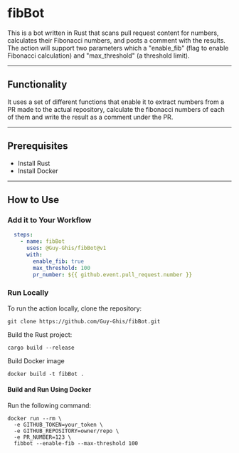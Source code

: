 # fibBot

This is a bot written in  Rust that scans pull request content for numbers, calculates their Fibonacci numbers, and posts a comment with the results. The action will support two parameters which a "enable_fib" (flag to enable Fibonacci calculation) and "max_threshold" (a threshold limit).

---  

## Functionality  
It uses a set of different functions that enable it to extract numbers from a PR made to the actual repository, calculate the fibonacci numbers of each of them and write the result as a comment under the PR.

---

## Prerequisites
- Install Rust
- Install Docker

---

## How to Use

### Add it to Your Workflow
```yml
  steps:
    - name: fibBot
      uses: @Guy-Ghis/fibBot@v1
      with: 
        enable_fib: true
        max_threshold: 100
        pr_number: ${{ github.event.pull_request.number }}
```
 

### Run Locally
To run the action locally, clone the repository:  

```shell
git clone https://github.com/Guy-Ghis/fibBot.git
```
Build the Rust project:

```shell
cargo build --release
```
Build Docker image
```shell
docker build -t fibBot .
```

#### Build and Run Using Docker  
Run the following command:  
```shell
docker run --rm \
  -e GITHUB_TOKEN=your_token \
  -e GITHUB_REPOSITORY=owner/repo \
  -e PR_NUMBER=123 \
  fibbot --enable-fib --max-threshold 100
```
